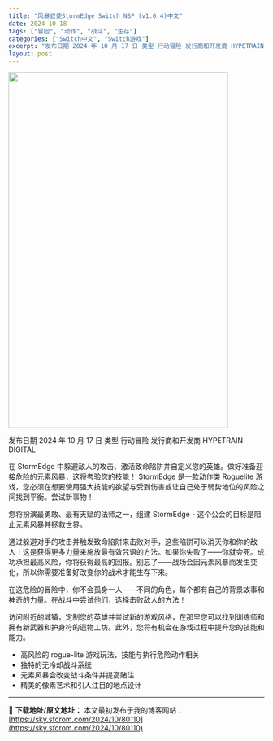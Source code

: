 ```yaml
---
title: "风暴驭使StormEdge Switch NSP (v1.0.4)中文"
date: 2024-10-18
tags: ["冒险", "动作", "战斗", "生存"]
categories: ["Switch中文", "Switch游戏"]
excerpt: "发布日期 2024 年 10 月 17 日 类型 行动冒险 发行商和开发商 HYPETRAIN DIGITAL 在 StormEdge 中躲避敌人的攻击、激活致命陷阱并自定义您的英雄。做好准备迎接危险的元素风暴，这将考验您的技能！ StormEdge 是一款动作类 Roguelite 游戏，您必须在&hellip;"
layout: post
---
```


<img class="aligncenter size-full wp-image-80111" src="https://sky.sfcrom.com/wp-content/uploads/2024/10/2024101805194619.webp" alt="" width="432" height="698" />

发布日期 2024 年 10 月 17 日
类型 行动冒险
发行商和开发商 HYPETRAIN DIGITAL

在 StormEdge 中躲避敌人的攻击、激活致命陷阱并自定义您的英雄。做好准备迎接危险的元素风暴，这将考验您的技能！
StormEdge 是一款动作类 Roguelite 游戏，您必须在想要使用强大技能的欲望与受到伤害或让自己处于弱势地位的风险之间找到平衡。尝试新事物！

您将扮演最勇敢、最有天赋的法师之一，组建 StormEdge - 这个公会的目标是阻止元素风暴并拯救世界。

通过躲避对手的攻击并触发致命陷阱来击败对手，这些陷阱可以消灭你和你的敌人！这是获得更多力量来施放最有效咒语的方法。如果你失败了——你就会死。成功承担最高风险，你将获得最高的回报。别忘了——战场会因元素风暴而发生变化，所以你需要准备好改变你的战术才能生存下来。

在这危险的冒险中，你不会孤身一人——不同的角色，每个都有自己的背景故事和神奇的力量。在战斗中尝试他们，选择击败敌人的方法！

访问附近的城镇，定制您的英雄并尝试新的游戏风格，在那里您可以找到训练师和拥有新武器和护身符的遗物工坊。此外，您将有机会在游戏过程中提升您的技能和能力。

- 高风险的 rogue-lite 游戏玩法，技能与执行危险动作相关
- 独特的无冷却战斗系统
- 元素风暴会改变战斗条件并提高赌注
- 精美的像素艺术和引人注目的地点设计

---
📖 **下载地址/原文地址：** 本文最初发布于我的博客网站：[https://sky.sfcrom.com/2024/10/80110](https://sky.sfcrom.com/2024/10/80110)
